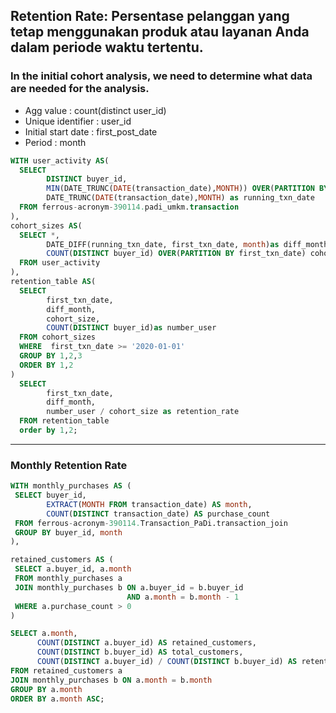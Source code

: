 ## Retention Rate: Persentase pelanggan yang tetap menggunakan produk atau layanan Anda dalam periode waktu tertentu.

### In the initial cohort analysis, we need to determine what data are needed for the analysis.
- Agg value : count(distinct user_id)
- Unique identifier : user_id
- Initial start date : first_post_date
- Period : month


````sql
WITH user_activity AS(
  SELECT
        DISTINCT buyer_id,
        MIN(DATE_TRUNC(DATE(transaction_date),MONTH)) OVER(PARTITION BY buyer_id) as first_txn_date,
        DATE_TRUNC(DATE(transaction_date),MONTH) as running_txn_date
  FROM ferrous-acronym-390114.padi_umkm.transaction     
),
cohort_sizes AS(
  SELECT *,
        DATE_DIFF(running_txn_date, first_txn_date, month)as diff_month,
        COUNT(DISTINCT buyer_id) OVER(PARTITION BY first_txn_date) cohort_size
  FROM user_activity      
),
retention_table AS(
  SELECT
        first_txn_date,
        diff_month,
        cohort_size,
        COUNT(DISTINCT buyer_id)as number_user
  FROM cohort_sizes
  WHERE  first_txn_date >= '2020-01-01'     
  GROUP BY 1,2,3
  ORDER BY 1,2
)
  SELECT
        first_txn_date,
        diff_month,
        number_user / cohort_size as retention_rate
  FROM retention_table  
  order by 1,2;
````

----

### Monthly Retention Rate
 ```sql
 WITH monthly_purchases AS (
  SELECT buyer_id,
         EXTRACT(MONTH FROM transaction_date) AS month,
         COUNT(DISTINCT transaction_date) AS purchase_count
  FROM ferrous-acronym-390114.Transaction_PaDi.transaction_join
  GROUP BY buyer_id, month
),

retained_customers AS (
  SELECT a.buyer_id, a.month
  FROM monthly_purchases a
  JOIN monthly_purchases b ON a.buyer_id = b.buyer_id
                           AND a.month = b.month - 1
  WHERE a.purchase_count > 0
)

SELECT a.month,
       COUNT(DISTINCT a.buyer_id) AS retained_customers,
       COUNT(DISTINCT b.buyer_id) AS total_customers,
       COUNT(DISTINCT a.buyer_id) / COUNT(DISTINCT b.buyer_id) AS retention_rate
FROM retained_customers a
JOIN monthly_purchases b ON a.month = b.month
GROUP BY a.month
ORDER BY a.month ASC;
```


